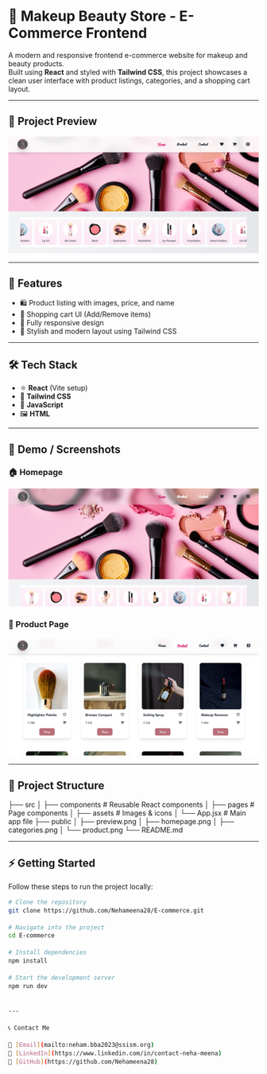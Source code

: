 # 💄 Makeup Beauty Store - E-Commerce Frontend

A modern and responsive frontend e-commerce website for makeup and beauty products.  
Built using **React** and styled with **Tailwind CSS**, this project showcases a clean user interface with product listings, categories, and a shopping cart layout.

---

## 🌟 Project Preview

![Makeup Beauty Store Preview](./public/preview.png)

---

## 🚀 Features

- 🛍️ Product listing with images, price, and name  
- 🛒 Shopping cart UI (Add/Remove items)  
- 📱 Fully responsive design  
- 🎨 Stylish and modern layout using Tailwind CSS  

---

## 🛠️ Tech Stack

- ⚛️ **React** (Vite setup)  
- 🎨 **Tailwind CSS**  
- 📜 **JavaScript**  
- 🖼️ **HTML**  

---

## 📸 Demo / Screenshots  

### 🏠 Homepage  
![Homepage](./public/homepage.png)



### 🛒 Product Page  
![Product Page](./public/product.png)

---

## 📂 Project Structure  

├── src
│ ├── components # Reusable React components
│ ├── pages # Page components
│ ├── assets # Images & icons
│ └── App.jsx # Main app file
├── public
│ ├── preview.png
│ ├── homepage.png
│ ├── categories.png
│ └── product.png
└── README.md



---

## ⚡ Getting Started

Follow these steps to run the project locally:

```bash
# Clone the repository
git clone https://github.com/Nehameena28/E-commerce.git

# Navigate into the project
cd E-commerce

# Install dependencies
npm install

# Start the development server
npm run dev


---

📞 Contact Me

📧 [Email](mailto:neham.bba2023@ssism.org)  
💼 [LinkedIn](https://www.linkedin.com/in/contact-neha-meena)  
🐙 [GitHub](https://github.com/Nehameena28)  


